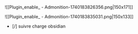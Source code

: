 ![[Plugin_enable_ - Admonition-1740183826356.png|150x171]]

![[Plugin_enable_ - Admonition-1740183835031.png|150x133]]

- [/] suivre charge obsidian 

